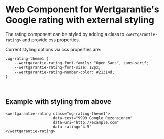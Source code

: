 # Web Component for Wertgarantie's Google rating with external styling

The rating component can be styled by adding a class to `<wertgarantie-rating>` and provide css properties.

Current styling options via css properties are: 

```
.wg-rating-theme1 {
    --wertgarantie-rating-font-family: "Open Sans", sans-serif;
    --wertgarantie-rating-font-size: 12px;
    --wertgarantie-rating-number-color: #21314d;
}
```

<br/>

## Example with styling from above 
```
<wertgarantie-rating class="wg-rating-theme1">
                     data-text="9999 Google Rezensionen"
                     data-uri="http://example.com"
                     data-rating="4.5"
</wertgarantie-rating>
```

